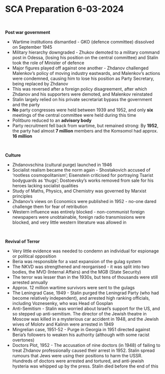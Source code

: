 # SCA Preparation 6-03-2024

</br>





**Post war government**

- Wartime institutions dismantled -  GKO (defence committee) dissolved on  September 1945
- Military hierarchy downgraded - Zhukov demoted to a military command post in Odessa, (losing his position on the central committee) and Stalin took the role of Minister of defence
- Major figures played off against one another - Zhdanov challenged Malenkov’s policy of moving industry eastwards, and Malenkov’s actions were condemned, causing him to lose his position as Party Secretary, being replaced by Zhdanov
- This was reversed after a foreign policy disagreement, after which Zhdanov and his supporters were demoted, and Malenkov reinstated
- Stalin largely relied on his private secretariat bypass the government and the party
- **No** party congresses were held between 1939 and 1952, and only **six** meetings of the central committee were held during this time
- Politburo reduced to an **advisory body**
- Party recruitment fell back from wartime, but remained strong: By **1952**, the party had almost **7 million** members and the Komsomol had approx. **16 million**

</br>

**Culture**

- Zhdanovschina (cultural purge) launched in 1946
- Socialist realism became the norm again - Shostakovich accused of ‘rootless cosmopolitanism’; Eisenstein criticised for portraying Tsarist bodyguards as ‘thugs’; Dostoevsky’s works removed from sale for his heroes lacking socialist qualities
- Study of Maths, Physics, and Chemistry was governed by Marxist principles
- Zhdanov’s views on Economics were published in 1952 - no-one dared challenge them for fear of retribution
- Western influence was entirely blocked - non-communist foreign newspapers were unobtainable, foreign radio transmissions were blocked, and very little western literature was allowed in
</br>

**Revival of Terror**

- Very little evidence was needed to condemn an individual for espionage or political opposition
- Beria was responsible for a vast expansion of the gulag system
- The NKVD was strengthened and reorganised - it was split into two bodies, the MVD (Internal Affairs) and the MGB (State Security)
- The terror was lesser than in the 1930s, but tens of thousands were still arrested annually
- Approx. 12 million wartime survivors were sent to the gulags
- The Leningrad Case, 1949 - Stalin purged the Leningrad Party (who had become relatively independent), and arrested high ranking officials, including Voznesenky, who was Head of Gosplan
- Anti-Semitism - Stalin was worried about Israel’s support for the US, and so stepped up anti-semitism. The director of the Jewish theatre in Moscow was killed in a mysterious car accident in 1948, and the Jewish wives of Molotv and Kalinin were arrested in 1949
- Mingrelian case, 1951-52 - Purge in Georgia in 1951 directed against Beria’s followers to weaken his authority (although with some racist overtones)
- Doctors Plot, 1952 - The accusation of nine doctors (in 1948) of failing to treat Zhdanov professionally caused their arrest in 1952. Stalin spread rumours that Jews were using their positions to harm the USSR. Hundreds of doctors were arrested and tortured, and anti-jewish hysteria was whipped up by the press. Stalin died before the end of this
